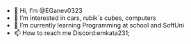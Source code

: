 - 👋 Hi, I’m @EGanev0323
- 👀 I’m interested in cars, rubik`s cubes, computers
- 🌱 I’m currently learning Programming at school and SoftUni
- 📫 How to reach me Discord:emkata231;

<!---
EGanev0323/EGanev0323 is a ✨ special ✨ repository because its `README.md` (this file) appears on your GitHub profile.
You can click the Preview link to take a look at your changes.
--->
